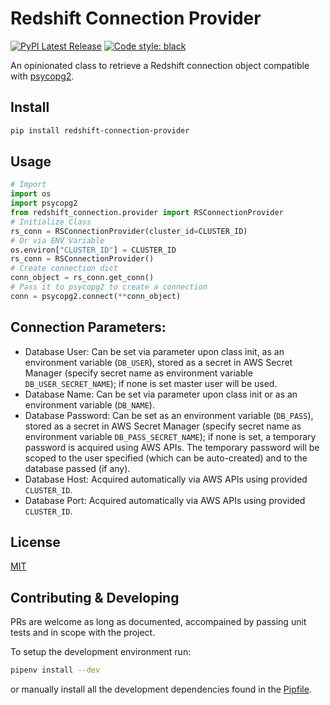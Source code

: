 # Redshift Connection Provider

[![PyPI Latest Release](https://img.shields.io/pypi/v/redshift-connection-provider.svg)](https://pypi.org/project/redshift-connection-provider/)
[![Code style: black](https://img.shields.io/badge/code%20style-black-000000.svg)](https://github.com/psf/black)

An opinionated class to retrieve a Redshift connection object compatible with [psycopg2](https://pypi.org/project/psycopg2/).

## Install

```sh
pip install redshift-connection-provider
```

## Usage

```py
# Import
import os
import psycopg2
from redshift_connection.provider import RSConnectionProvider
# Initialize Class
rs_conn = RSConnectionProvider(cluster_id=CLUSTER_ID)
# Or via ENV Variable
os.environ["CLUSTER_ID"] = CLUSTER_ID
rs_conn = RSConnectionProvider()
# Create connection dict
conn_object = rs_conn.get_conn()
# Pass it to psycopg2 to create a connection
conn = psycopg2.connect(**conn_object)
```

## Connection Parameters:

- Database User: Can be set via parameter upon class init, as an environment variable (`DB_USER`), stored as a secret in AWS Secret Manager (specify secret name as environment variable `DB_USER_SECRET_NAME`); if none is set master user will be used.
- Database Name: Can be set via parameter upon class init or as an environment variable (`DB_NAME`).
- Database Password: Can be set as an environment variable (`DB_PASS`), stored as a secret in AWS Secret Manager (specify secret name as environment variable `DB_PASS_SECRET_NAME`); if none is set, a temporary password is acquired using AWS APIs. The temporary password will be scoped to the user specified (which can be auto-created) and to the database passed (if any).
- Database Host: Acquired automatically via AWS APIs using provided `CLUSTER_ID`.
- Database Port: Acquired automatically via AWS APIs using provided `CLUSTER_ID`.

## License

[MIT](https://github.com/dreamorosi/redshift-connection-provider/blob/main/LICENSE)

## Contributing & Developing

PRs are welcome as long as documented, accompained by passing unit tests and in scope with the project.

To setup the development environment run:

```sh
pipenv install --dev
```

or manually install all the development dependencies found in the [Pipfile](https://github.com/dreamorosi/redshift-connection-provider/blob/main/Pipfile).
